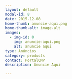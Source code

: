 ```yaml
---
layout: default
modal-id: 8
date: 2015-12-08
home-thumb: anuncie-aqui.png
home-thumb-alt: image-alt
images:
  - img-id: 0
    img: anuncie-aqui.png
    alt: anuncie aqui
type: Anúncios
category: products
contact: PortalCMP
description: Anuncie Aqui

---
```

